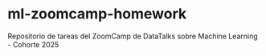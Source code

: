 # ml-zoomcamp-homework
Repositorio de tareas del ZoomCamp de DataTalks sobre Machine Learning - Cohorte 2025